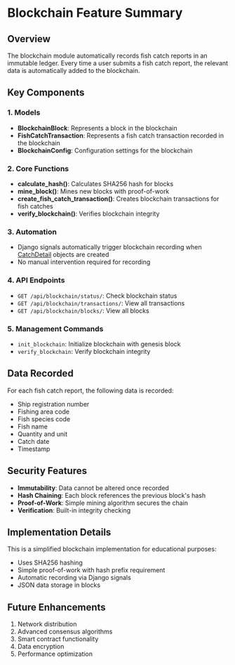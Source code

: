 # Blockchain Feature Summary

## Overview

The blockchain module automatically records fish catch reports in an immutable ledger. Every time a user submits a fish catch report, the relevant data is automatically added to the blockchain.

## Key Components

### 1. Models

- **BlockchainBlock**: Represents a block in the blockchain
- **FishCatchTransaction**: Represents a fish catch transaction recorded in the blockchain
- **BlockchainConfig**: Configuration settings for the blockchain

### 2. Core Functions

- **calculate_hash()**: Calculates SHA256 hash for blocks
- **mine_block()**: Mines new blocks with proof-of-work
- **create_fish_catch_transaction()**: Creates blockchain transactions for fish catches
- **verify_blockchain()**: Verifies blockchain integrity

### 3. Automation

- Django signals automatically trigger blockchain recording when [CatchDetail](file:///Users/ROFI/Develop/proyek/fco_project/catches/models.py#L23-L36) objects are created
- No manual intervention required for recording

### 4. API Endpoints

- `GET /api/blockchain/status/`: Check blockchain status
- `GET /api/blockchain/transactions/`: View all transactions
- `GET /api/blockchain/blocks/`: View all blocks

### 5. Management Commands

- `init_blockchain`: Initialize blockchain with genesis block
- `verify_blockchain`: Verify blockchain integrity

## Data Recorded

For each fish catch report, the following data is recorded:

- Ship registration number
- Fishing area code
- Fish species code
- Fish name
- Quantity and unit
- Catch date
- Timestamp

## Security Features

- **Immutability**: Data cannot be altered once recorded
- **Hash Chaining**: Each block references the previous block's hash
- **Proof-of-Work**: Simple mining algorithm secures the chain
- **Verification**: Built-in integrity checking

## Implementation Details

This is a simplified blockchain implementation for educational purposes:

- Uses SHA256 hashing
- Simple proof-of-work with hash prefix requirement
- Automatic recording via Django signals
- JSON data storage in blocks

## Future Enhancements

1. Network distribution
2. Advanced consensus algorithms
3. Smart contract functionality
4. Data encryption
5. Performance optimization
